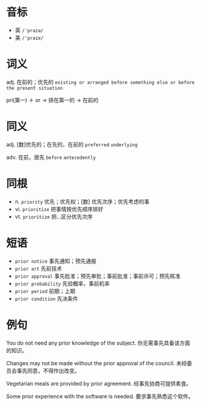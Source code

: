 # 音标

- 英 `/'praɪə/`
- 美 `/'praɪɚ/`

# 词义

adj. 在前的；优先的
`existing or arranged before something else or before the present situation`



pri(第一) ＋ or → 排在第一的 → 在前的

# 同义

adj. [数]优先的；在先的，在前的
`preferred` `underlying`

adv. 在前，居先
`before` `antecedently`

# 同根

- n. `priority` 优先；优先权；[数] 优先次序；优先考虑的事
- vi. `prioritize` 把事情按优先顺序排好
- vt. `prioritize` 把…区分优先次序

# 短语

- `prior notice` 事先通知；预先通报
- `prior art` 先前技术
- `prior approval` 事先批准；预先审批；事前批准；事前许可；预先核准
- `prior probability` 先验概率，事前机率
- `prior period` 前期；上期
- `prior condition` 先决条件

# 例句

You do not need any prior knowledge of the subject.
你无需事先具备该方面的知识。

Changes may not be made without the prior approval of the council.
未经委员会事先同意，不得作出改变。

Vegetarian meals are provided by prior agreement.
经事先协商可提供素食。

Some prior experience with the software is needed.
要求事先熟悉这个软件。


